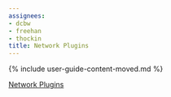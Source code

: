 ```yaml
---
assignees:
- dcbw
- freehan
- thockin
title: Network Plugins
---
```


{% include user-guide-content-moved.md %}

[Network Plugins](/docs/concepts/cluster/administration/network-plugins/)
